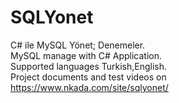 # SQLYonet
C# ile MySQL Yönet; Denemeler.<br/>
MySQL manage with C# Application.<br/>
Supported languages Turkish,English.<br/>
Project documents and test videos on https://www.nkada.com/site/sqlyonet/
